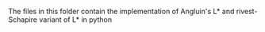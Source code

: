 The files in this folder contain the implementation of Angluin's L* and rivest-Schapire variant of L* in python
